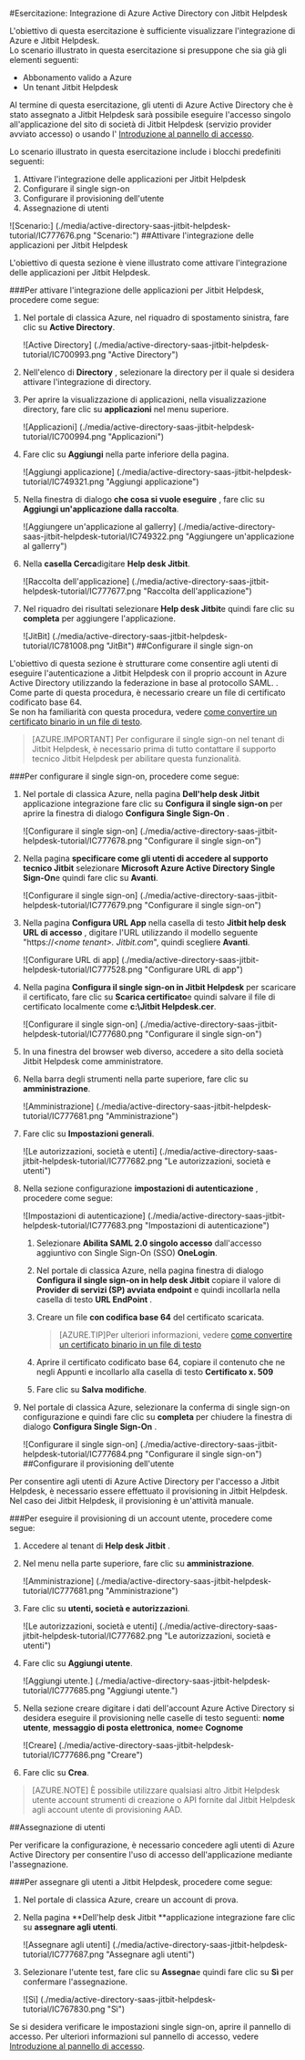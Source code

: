 <properties 
    pageTitle="Esercitazione: Integrazione di Azure Active Directory con Jitbit Helpdesk | Microsoft Azure" 
    description="Informazioni su come usare Jitbit Helpdesk con Azure Active Directory per abilitare il single sign-on, il provisioning automatico e altro." 
    services="active-directory" 
    authors="jeevansd"  
    documentationCenter="na" 
    manager="femila"/>
<tags 
    ms.service="active-directory" 
    ms.devlang="na" 
    ms.topic="article" 
    ms.tgt_pltfrm="na" 
    ms.workload="identity" 
    ms.date="09/29/2016" 
    ms.author="jeedes" />

#<a name="tutorial-azure-active-directory-integration-with-jitbit-helpdesk"></a>Esercitazione: Integrazione di Azure Active Directory con Jitbit Helpdesk
  
L'obiettivo di questa esercitazione è sufficiente visualizzare l'integrazione di Azure e Jitbit Helpdesk.  
Lo scenario illustrato in questa esercitazione si presuppone che sia già gli elementi seguenti:

-   Abbonamento valido a Azure
-   Un tenant Jitbit Helpdesk
  
Al termine di questa esercitazione, gli utenti di Azure Active Directory che è stato assegnato a Jitbit Helpdesk sarà possibile eseguire l'accesso singolo all'applicazione del sito di società di Jitbit Helpdesk (servizio provider avviato accesso) o usando l' [Introduzione al pannello di accesso](active-directory-saas-access-panel-introduction.md).
  
Lo scenario illustrato in questa esercitazione include i blocchi predefiniti seguenti:

1.  Attivare l'integrazione delle applicazioni per Jitbit Helpdesk
2.  Configurare il single sign-on
3.  Configurare il provisioning dell'utente
4.  Assegnazione di utenti

![Scenario:] (./media/active-directory-saas-jitbit-helpdesk-tutorial/IC777676.png "Scenario:")
##<a name="enabling-the-application-integration-for-jitbit-helpdesk"></a>Attivare l'integrazione delle applicazioni per Jitbit Helpdesk
  
L'obiettivo di questa sezione è viene illustrato come attivare l'integrazione delle applicazioni per Jitbit Helpdesk.

###<a name="to-enable-the-application-integration-for-jitbit-helpdesk-perform-the-following-steps"></a>Per attivare l'integrazione delle applicazioni per Jitbit Helpdesk, procedere come segue:

1.  Nel portale di classica Azure, nel riquadro di spostamento sinistra, fare clic su **Active Directory**.

    ![Active Directory] (./media/active-directory-saas-jitbit-helpdesk-tutorial/IC700993.png "Active Directory")

2.  Nell'elenco di **Directory** , selezionare la directory per il quale si desidera attivare l'integrazione di directory.

3.  Per aprire la visualizzazione di applicazioni, nella visualizzazione directory, fare clic su **applicazioni** nel menu superiore.

    ![Applicazioni] (./media/active-directory-saas-jitbit-helpdesk-tutorial/IC700994.png "Applicazioni")

4.  Fare clic su **Aggiungi** nella parte inferiore della pagina.

    ![Aggiungi applicazione] (./media/active-directory-saas-jitbit-helpdesk-tutorial/IC749321.png "Aggiungi applicazione")

5.  Nella finestra di dialogo **che cosa si vuole eseguire** , fare clic su **Aggiungi un'applicazione dalla raccolta**.

    ![Aggiungere un'applicazione al gallerry] (./media/active-directory-saas-jitbit-helpdesk-tutorial/IC749322.png "Aggiungere un'applicazione al gallerry")

6.  Nella **casella Cerca**digitare **Help desk Jitbit**.

    ![Raccolta dell'applicazione] (./media/active-directory-saas-jitbit-helpdesk-tutorial/IC777677.png "Raccolta dell'applicazione")

7.  Nel riquadro dei risultati selezionare **Help desk Jitbit**e quindi fare clic su **completa** per aggiungere l'applicazione.

    ![JitBit] (./media/active-directory-saas-jitbit-helpdesk-tutorial/IC781008.png "JitBit")
##<a name="configuring-single-sign-on"></a>Configurare il single sign-on
  
L'obiettivo di questa sezione è strutturare come consentire agli utenti di eseguire l'autenticazione a Jitbit Helpdesk con il proprio account in Azure Active Directory utilizzando la federazione in base al protocollo SAML. .  
Come parte di questa procedura, è necessario creare un file di certificato codificato base 64.  
Se non ha familiarità con questa procedura, vedere [come convertire un certificato binario in un file di testo](http://youtu.be/PlgrzUZ-Y1o).

>[AZURE.IMPORTANT] Per configurare il single sign-on nel tenant di Jitbit Helpdesk, è necessario prima di tutto contattare il supporto tecnico Jitbit Helpdesk per abilitare questa funzionalità.

###<a name="to-configure-single-sign-on-perform-the-following-steps"></a>Per configurare il single sign-on, procedere come segue:

1.  Nel portale di classica Azure, nella pagina **Dell'help desk Jitbit** applicazione integrazione fare clic su **Configura il single sign-on** per aprire la finestra di dialogo **Configura Single Sign-On** .

    ![Configurare il single sign-on] (./media/active-directory-saas-jitbit-helpdesk-tutorial/IC777678.png "Configurare il single sign-on")

2.  Nella pagina **specificare come gli utenti di accedere al supporto tecnico Jitbit** selezionare **Microsoft Azure Active Directory Single Sign-On**e quindi fare clic su **Avanti**.

    ![Configurare il single sign-on] (./media/active-directory-saas-jitbit-helpdesk-tutorial/IC777679.png "Configurare il single sign-on")

3.  Nella pagina **Configura URL App** nella casella di testo **Jitbit help desk URL di accesso** , digitare l'URL utilizzando il modello seguente "https://*\<nome tenant\>. Jitbit.com*", quindi scegliere **Avanti**.

    ![Configurare URL di app] (./media/active-directory-saas-jitbit-helpdesk-tutorial/IC777528.png "Configurare URL di app")

4.  Nella pagina **Configura il single sign-on in Jitbit Helpdesk** per scaricare il certificato, fare clic su **Scarica certificato**e quindi salvare il file di certificato localmente come **c:\\Jitbit Helpdesk.cer**.

    ![Configurare il single sign-on] (./media/active-directory-saas-jitbit-helpdesk-tutorial/IC777680.png "Configurare il single sign-on")

5.  In una finestra del browser web diverso, accedere a sito della società Jitbit Helpdesk come amministratore.

6.  Nella barra degli strumenti nella parte superiore, fare clic su **amministrazione**.

    ![Amministrazione] (./media/active-directory-saas-jitbit-helpdesk-tutorial/IC777681.png "Amministrazione")

7.  Fare clic su **Impostazioni generali**.

    ![Le autorizzazioni, società e utenti] (./media/active-directory-saas-jitbit-helpdesk-tutorial/IC777682.png "Le autorizzazioni, società e utenti")

8.  Nella sezione configurazione **impostazioni di autenticazione** , procedere come segue:

    ![Impostazioni di autenticazione] (./media/active-directory-saas-jitbit-helpdesk-tutorial/IC777683.png "Impostazioni di autenticazione")

    1.  Selezionare **Abilita SAML 2.0 singolo accesso** dall'accesso aggiuntivo con Single Sign-On (SSO) **OneLogin**.
    2.  Nel portale di classica Azure, nella pagina finestra di dialogo **Configura il single sign-on in help desk Jitbit** copiare il valore di **Provider di servizi (SP) avviata endpoint** e quindi incollarla nella casella di testo **URL EndPoint** .
    3.  Creare un file **con codifica base 64** del certificato scaricata.
        
        >[AZURE.TIP]Per ulteriori informazioni, vedere [come convertire un certificato binario in un file di testo](http://youtu.be/PlgrzUZ-Y1o)

    4.  Aprire il certificato codificato base 64, copiare il contenuto che ne negli Appunti e incollarlo alla casella di testo **Certificato x. 509**
    5.  Fare clic su **Salva modifiche**.

9.  Nel portale di classica Azure, selezionare la conferma di single sign-on configurazione e quindi fare clic su **completa** per chiudere la finestra di dialogo **Configura Single Sign-On** .

    ![Configurare il single sign-on] (./media/active-directory-saas-jitbit-helpdesk-tutorial/IC777684.png "Configurare il single sign-on")
##<a name="configuring-user-provisioning"></a>Configurare il provisioning dell'utente
  
Per consentire agli utenti di Azure Active Directory per l'accesso a Jitbit Helpdesk, è necessario essere effettuato il provisioning in Jitbit Helpdesk.  
Nel caso dei Jitbit Helpdesk, il provisioning è un'attività manuale.

###<a name="to-provision-a-user-accounts-perform-the-following-steps"></a>Per eseguire il provisioning di un account utente, procedere come segue:

1.  Accedere al tenant di **Help desk Jitbit** .

2.  Nel menu nella parte superiore, fare clic su **amministrazione**.

    ![Amministrazione] (./media/active-directory-saas-jitbit-helpdesk-tutorial/IC777681.png "Amministrazione")

3.  Fare clic su **utenti, società e autorizzazioni**.

    ![Le autorizzazioni, società e utenti] (./media/active-directory-saas-jitbit-helpdesk-tutorial/IC777682.png "Le autorizzazioni, società e utenti")

4.  Fare clic su **Aggiungi utente**.

    ![Aggiungi utente.] (./media/active-directory-saas-jitbit-helpdesk-tutorial/IC777685.png "Aggiungi utente.")

5.  Nella sezione creare digitare i dati dell'account Azure Active Directory si desidera eseguire il provisioning nelle caselle di testo seguenti: **nome utente**, **messaggio di posta elettronica**, **nome**e **Cognome**

    ![Creare] (./media/active-directory-saas-jitbit-helpdesk-tutorial/IC777686.png "Creare")

6.  Fare clic su **Crea**.

>[AZURE.NOTE] È possibile utilizzare qualsiasi altro Jitbit Helpdesk utente account strumenti di creazione o API fornite dal Jitbit Helpdesk agli account utente di provisioning AAD.

##<a name="assigning-users"></a>Assegnazione di utenti
  
Per verificare la configurazione, è necessario concedere agli utenti di Azure Active Directory per consentire l'uso di accesso dell'applicazione mediante l'assegnazione.

###<a name="to-assign-users-to-jitbit-helpdesk-perform-the-following-steps"></a>Per assegnare gli utenti a Jitbit Helpdesk, procedere come segue:

1.  Nel portale di classica Azure, creare un account di prova.

2.  Nella pagina **Dell'help desk Jitbit **applicazione integrazione fare clic su **assegnare agli utenti**.

    ![Assegnare agli utenti] (./media/active-directory-saas-jitbit-helpdesk-tutorial/IC777687.png "Assegnare agli utenti")

3.  Selezionare l'utente test, fare clic su **Assegna**e quindi fare clic su **Sì** per confermare l'assegnazione.

    ![Sì] (./media/active-directory-saas-jitbit-helpdesk-tutorial/IC767830.png "Sì")
  
Se si desidera verificare le impostazioni single sign-on, aprire il pannello di accesso. Per ulteriori informazioni sul pannello di accesso, vedere [Introduzione al pannello di accesso](active-directory-saas-access-panel-introduction.md).